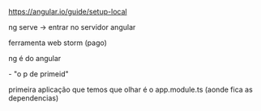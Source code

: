 https://angular.io/guide/setup-local

ng serve -> entrar no servidor angular

ferramenta web storm (pago)

ng é do angular

<p-tabview> - "o p de primeid"

primeira aplicação que temos que olhar é o app.module.ts
 (aonde fica as dependencias)

